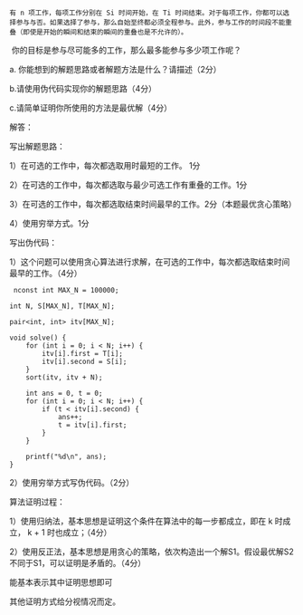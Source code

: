  	有 n 项工作，每项工作分别在 Si 时间开始，在 Ti 时间结束。对于每项工作，你都可以选择参与与否。如果选择了参与，那么自始至终都必须全程参与。此外，参与工作的时间段不能重叠（即使是开始的瞬间和结束的瞬间的重叠也是不允许的）。

​	你的目标是参与尽可能多的工作，那么最多能参与多少项工作呢？

a. 你能想到的解题思路或者解题方法是什么？请描述（2分）

b.请使用伪代码实现你的解题思路（4分）

c.请简单证明你所使用的方法是最优解（4分）



解答：

写出解题思路：

1）在可选的工作中，每次都选取用时最短的工作。 1分

2）在可选的工作中，每次都选取与最少可选工作有重叠的工作。1分

3）在可选的工作中，每次都选取结束时间最早的工作。2分（本题最优贪心策略）

4）使用穷举方式。1分

写出伪代码：

1）这个问题可以使用贪心算法进行求解，在可选的工作中，每次都选取结束时间最早的工作。（4分）

```
 nconst int MAX_N = 100000;

int N, S[MAX_N], T[MAX_N];

pair<int, int> itv[MAX_N];

void solve() {
    for (int i = 0; i < N; i++) {
        itv[i].first = T[i];
        itv[i].second = S[i];
    }
    sort(itv, itv + N);

    int ans = 0, t = 0;
    for (int i = 0; i < N; i++) {
        if (t < itv[i].second) {
            ans++;
            t = itv[i].first;
        }
    }

    printf("%d\n", ans);
} 
```

2）使用穷举方式写伪代码。（2分）



算法证明过程：

1）使用归纳法，基本思想是证明这个条件在算法中的每一步都成立，即在 k 时成立， k + 1 时也成立；（4分）

2）使用反正法，基本思想是用贪心的策略，依次构造出一个解S1。假设最优解S2不同于S1，可以证明是矛盾的。（4分）

能基本表示其中证明思想即可

其他证明方式给分视情况而定。

